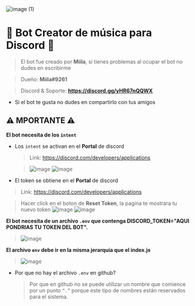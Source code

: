 ![image (1)](https://user-images.githubusercontent.com/116461642/211117446-75e59dc8-bc60-489a-979e-36d0277869d5.png)


# 🎵 Bot **Creator** de música para **Discord** 🎵
> El bot fue creado por **Miila**, si tienes problemas al ocupar el bot no dudes en escribirme

> Dueño: **Miila#9261**

> Discord & Soporte: **https://discord.gg/yHR67nQQWX**

* Si el bot te gusta no dudes en compartirlo con tus amigos

## ⚠️ MPORTANTE ⚠️
**El bot necesita de los `intent`**

* Los `intent` se activan en el **Portal** de discord

  > Link: https://discord.com/developers/applications

  > ![image](https://user-images.githubusercontent.com/116461642/211119423-3a53f50e-372e-43a5-a133-e552b69abd2c.png)
  > ![image](https://user-images.githubusercontent.com/116461642/211118041-fa5ec72c-1011-4ce2-b034-22007dd8362e.png)

* El token se obtiene en el **Portal** de discord
 > Link: https://discord.com/developers/applications

 > Hacer click en el boton de **Reset Token**, la pagina te mostrara tu nuevo token
 > ![image](https://user-images.githubusercontent.com/116461642/211119423-3a53f50e-372e-43a5-a133-e552b69abd2c.png)
 > ![image](https://user-images.githubusercontent.com/116461642/211118181-7698e928-f3af-408a-8640-d674b97f8dff.png)

**El bot necesita de un archivo `.env` que contenga DISCORD_TOKEN="AQUI PONDRIAS TU TOKEN DEL BOT".**

  > ![image](https://user-images.githubusercontent.com/116461642/211116350-57725006-e4b6-4847-99df-d2986c1b6b66.png)

**El archivo `env` debe ir en la misma jerarquía que el index.js**

  > ![image](https://user-images.githubusercontent.com/116461642/211116446-a279b978-668a-4826-b61f-b03b532666e1.png)

* Por que no hay el archivo `.env` en github?
  > Por que en github no se puede utilizar un nombre que comience por un punto `“.”` porque este tipo de nombres están reservados para el sistema.

